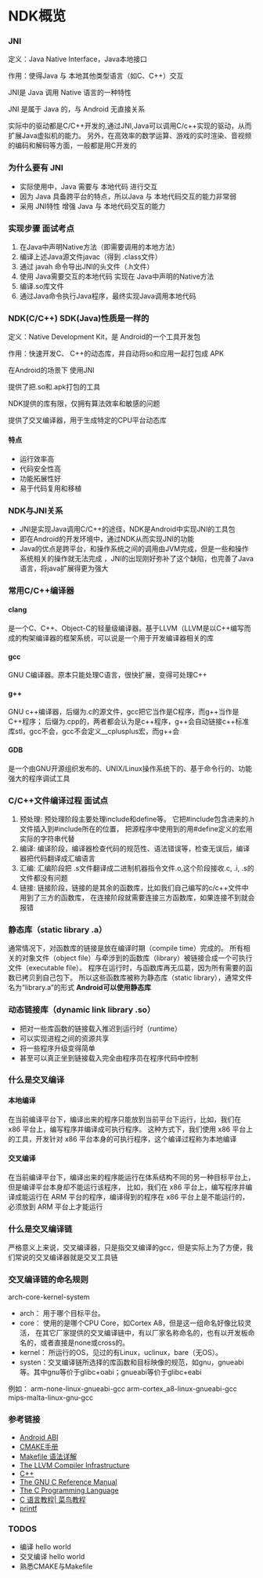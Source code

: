 # NDK概览

### JNI

定义：Java Native Interface，Java本地接口

作用：使得Java 与 本地其他类型语言（如C、C++）交互

JNI是 Java 调用 Native 语言的一种特性

JNI 是属于 Java 的，与 Android 无直接关系

实际中的驱动都是C/C++开发的,通过JNI,Java可以调用C/c++实现的驱动，从而扩展Java虚拟机的能力。
另外，在高效率的数学运算、游戏的实时渲染、音视频的编码和解码等方面，一般都是用C开发的

### 为什么要有 JNI

- 实际使用中，Java 需要与 本地代码 进行交互
- 因为 Java 具备跨平台的特点，所以Java 与 本地代码交互的能力非常弱
- 采用 JNI特性 增强 Java 与 本地代码交互的能力

### 实现步骤 面试考点

1. 在Java中声明Native方法（即需要调用的本地方法）
2. 编译上述Java源文件javac（得到 .class文件）
3. 通过 javah 命令导出JNI的头文件（.h文件）
4. 使用 Java需要交互的本地代码 实现在 Java中声明的Native方法
5. 编译.so库文件
6. 通过Java命令执行Java程序，最终实现Java调用本地代码

### NDK(C/C++) SDK(Java)性质是一样的

定义：Native Development Kit，是 Android的一个工具开发包

作用：快速开发C、 C++的动态库，并自动将so和应用一起打包成 APK

在Android的场景下 使用JNI

提供了把.so和.apk打包的工具

NDK提供的库有限，仅拥有算法效率和敏感的问题

提供了交叉编译器，用于生成特定的CPU平台动态库

#### 特点

- 运行效率高
- 代码安全性高
- 功能拓展性好
- 易于代码复用和移植

### NDK与JNI关系

- JNI是实现Java调用C/C++的途径，NDK是Android中实现JNI的工具包
- 即在Android的开发环境中，通过NDK从而实现JNI的功能
- Java的优点是跨平台，和操作系统之间的调用由JVM完成，但是一些和操作系统相关的操作就无法完成
，JNI的出现刚好弥补了这个缺陷，也完善了Java语言，将java扩展得更为强大

### 常用C/C++编译器

#### clang 

是一个C、C++、Object-C的轻量级编译器。基于LLVM（LLVM是以C++编写而成的构架编译器的框架系统，可以说是一个用于开发编译器相关的库

#### gcc

GNU C编译器。原本只能处理C语言，很快扩展，变得可处理C++

#### g++

GNU c++编译器，后缀为.c的源文件，gcc把它当作是C程序，而g++当作是C++程序；
后缀为.cpp的，两者都会认为是c++程序，g++会自动链接c++标准库stl，gcc不会，gcc不会定义__cplusplus宏，而g++会

#### GDB

是一个由GNU开源组织发布的、UNIX/Linux操作系统下的、基于命令行的、功能强大的程序调试工具

### C/C++文件编译过程 面试点

1. 预处理: 预处理阶段主要处理include和define等。
它把#include包含进来的.h 文件插入到#include所在的位置，
把源程序中使用到的用#define定义的宏用实际的字符串代替
2. 编译: 编译阶段，编译器检查代码的规范性、语法错误等，检查无误后，编译器把代码翻译成汇编语言
3. 汇编: 汇编阶段把 .s文件翻译成二进制机器指令文件.o,这个阶段接收.c, .i, .s的文件都没有问题
4. 链接: 链接阶段，链接的是其余的函数库，比如我们自己编写的c/c++文件中用到了三方的函数库，
在连接阶段就需要连接三方函数库，如果连接不到就会报错

### 静态库（static library .a）

通常情况下，对函数库的链接是放在编译时期（compile time）完成的。
所有相关的对象文件（object file）与牵涉到的函数库（library）被链接合成一个可执行文件（executable file）。
程序在运行时，与函数库再无瓜葛，因为所有需要的函数已拷贝到自己包下。
所以这些函数库被称为静态库（static library），通常文件名为“library.a”的形式 
**Android可以使用静态库**

### 动态链接库（dynamic link library .so）

- 把对一些库函数的链接载入推迟到运行时（runtime）
- 可以实现进程之间的资源共享
- 将一些程序升级变得简单
- 甚至可以真正坐到链接载入完全由程序员在程序代码中控制

### 什么是交叉编译

#### 本地编译

在当前编译平台下，编译出来的程序只能放到当前平台下运行，比如，我们在 x86 平台上，编写程序并编译成可执行程序。
这种方式下，我们使用 x86 平台上的工具，开发针对 x86 平台本身的可执行程序，这个编译过程称为本地编译

#### 交叉编译

在当前编译平台下，编译出来的程序能运行在体系结构不同的另一种目标平台上，但是编译平台本身却不能运行该程序，
比如，我们在 x86 平台上，编写程序并编译成能运行在 ARM 平台的程序，编译得到的程序在 x86 平台上是不能运行的，必须放到 ARM 平台上才能运行

### 什么是交叉编译链

严格意义上来说，交叉编译器，只是指交叉编译的gcc，但是实际上为了方便，我们常说的交叉编译器就是交叉工具链

### 交叉编译链的命名规则

arch-core-kernel-system
- arch： 用于哪个目标平台。
- core： 使用的是哪个CPU Core，如Cortex A8，但是这一组命名好像比较灵活，
在其它厂家提供的交叉编译链中，有以厂家名称命名的，也有以开发板命名的，或者直接是none或cross的。
- kernel： 所运行的OS，见过的有Linux，uclinux，bare（无OS）。
- systen：交叉编译链所选择的库函数和目标映像的规范，如gnu，gnueabi等。其中gnu等价于glibc+oabi；gnueabi等价于glibc+eabi

例如：
arm-none-linux-gnueabi-gcc
arm-cortex_a8-linux-gnueabi-gcc
mips-malta-linux-gnu-gcc

### 参考链接

- [Android ABI](https://developer.android.com/ndk/guides/abis?hl=zh-cn)
- [CMAKE手册](https://www.zybuluo.com/khan-lau/note/254724)
- [Makefile 语法详解](https://quanzhuo.github.io/2016/06/06/Makefile/)
- [The LLVM Compiler Infrastructure](http://llvm.org/)
- [C++](https://isocpp.org/)
- [The GNU C Reference Manual](https://www.gnu.org/software/gnu-c-manual/gnu-c-manual.html)
- [The C Programming Language](https://en.wikipedia.org/wiki/The_C_Programming_Language)
- [C 语言教程| 菜鸟教程](https://www.runoob.com/cprogramming/c-tutorial.html)
- [printf](http://www.cplusplus.com/reference/cstdio/printf/)

### TODOS

- 编译 hello world
- 交叉编译 hello world
- 熟悉CMAKE与Makefile